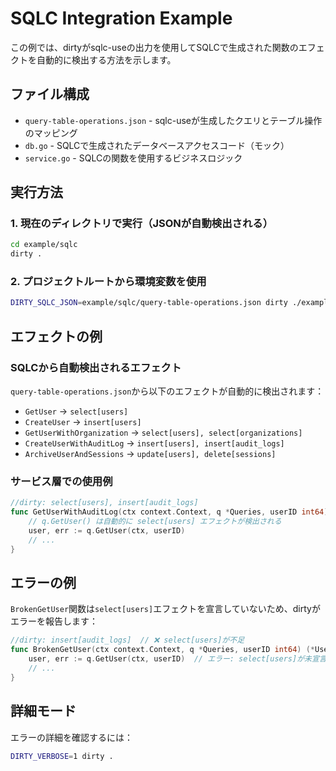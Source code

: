 # SQLC Integration Example

この例では、dirtyがsqlc-useの出力を使用してSQLCで生成された関数のエフェクトを自動的に検出する方法を示します。

## ファイル構成

- `query-table-operations.json` - sqlc-useが生成したクエリとテーブル操作のマッピング
- `db.go` - SQLCで生成されたデータベースアクセスコード（モック）
- `service.go` - SQLCの関数を使用するビジネスロジック

## 実行方法

### 1. 現在のディレクトリで実行（JSONが自動検出される）

```bash
cd example/sqlc
dirty .
```

### 2. プロジェクトルートから環境変数を使用

```bash
DIRTY_SQLC_JSON=example/sqlc/query-table-operations.json dirty ./example/sqlc
```

## エフェクトの例

### SQLCから自動検出されるエフェクト

`query-table-operations.json`から以下のエフェクトが自動的に検出されます：

- `GetUser` → `select[users]`
- `CreateUser` → `insert[users]`
- `GetUserWithOrganization` → `select[users], select[organizations]`
- `CreateUserWithAuditLog` → `insert[users], insert[audit_logs]`
- `ArchiveUserAndSessions` → `update[users], delete[sessions]`

### サービス層での使用例

```go
//dirty: select[users], insert[audit_logs]
func GetUserWithAuditLog(ctx context.Context, q *Queries, userID int64) (*User, error) {
    // q.GetUser() は自動的に select[users] エフェクトが検出される
    user, err := q.GetUser(ctx, userID)
    // ...
}
```

## エラーの例

`BrokenGetUser`関数は`select[users]`エフェクトを宣言していないため、dirtyがエラーを報告します：

```go
//dirty: insert[audit_logs]  // ❌ select[users]が不足
func BrokenGetUser(ctx context.Context, q *Queries, userID int64) (*User, error) {
    user, err := q.GetUser(ctx, userID)  // エラー: select[users]が未宣言
    // ...
}
```

## 詳細モード

エラーの詳細を確認するには：

```bash
DIRTY_VERBOSE=1 dirty .
```